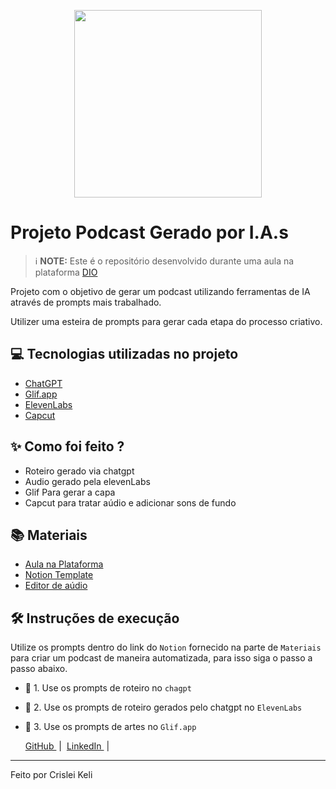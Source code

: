 <p align="center">
<img 
    src="./assets/cover.pngassets/etmjfvhzwbg2w3hponqx.png"
    width="300"
/>
</p>

</p>

<div align="center">
    <audio src="output/PodcastEditado (online-audio-converter.com).mp3"></audio>
</div>

# Projeto Podcast Gerado por I.A.s


 > ℹ️ **NOTE:** Este é o repositório desenvolvido durante uma aula na plataforma [DIO](https://dio.me)

Projeto com o objetivo de gerar um podcast utilizando ferramentas de IA através de prompts mais trabalhado.

Utilizer uma esteira de prompts para gerar cada etapa do processo criativo.

## 💻 Tecnologias utilizadas no projeto

- [ChatGPT](https://chat.openai.com/) 
- [Glif.app](https://https://glif.app/)
- [ElevenLabs](https://beta.elevenlabs.io/)
- [Capcut](https://www.capcut.com/pt-br/)

## ✨ Como foi feito ?

- Roteiro gerado via chatgpt
- Audio gerado pela elevenLabs
- Glif Para gerar a capa
- Capcut para tratar aúdio e adicionar sons de fundo

## 📚 Materiais

- [Aula na Plataforma](https://dio.me)
- [Notion Template](https://www.notion.so/crisleikeli/PAS-Podcast-AI-Studio-26263c4aef7c4bb088e9f6d1dd431d66)
- [Editor de aúdio](https://www.capcut.com/editor?from_page=landing_page&__action_from=picture_V%C3%ADdeos%20profissionais%20em%20minutos,%20n%C3%A3o%20em%20horas.)


## 🛠️ Instruções de execução

Utilize os prompts dentro do link do `Notion` fornecido na parte de `Materiais` para criar um podcast de maneira automatizada, para isso siga o passo a passo abaixo.

- 🤖 1. Use os prompts de roteiro no `chagpt`
- 🤖 2. Use os prompts de roteiro gerados pelo chatgpt no  `ElevenLabs`
- 🤖 3. Use os prompts de artes no `Glif.app`


    <a 
        href="https://github.com/CrisleiKeli">
        GitHub
    </a>
    &nbsp;|&nbsp;
    <a 
        href="https://www.linkedin.com/in/crisleikelijenuino/">
        LinkedIn
    </a>
    &nbsp;|&nbsp;


---

Feito por Crislei Keli
